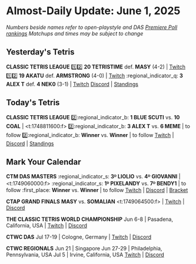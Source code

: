 # Almost-Daily Update: June 1, 2025
*Numbers beside names refer to open-playstyle and DAS [Premiere Poll rankings](https://premierepoll.wordpress.com/)*
*Matchups and times may be subject to change*

## Yesterday's Tetris
**CLASSIC TETRIS LEAGUE**
:one::two:  **20 TETRISTIME** def. **MASY** (4-2)  |  [Twitch](https://www.twitch.tv/videos/2473593251?t=00h13m40s)
:one::two:  **19 AKATU** def. **ARMSTRONG** (4-0)  |  [Twitch](https://www.twitch.tv/videos/2472703802?t=00h08m41s)
:regional_indicator_q:  **3 ALEX T** def. **4 NEK0** (3-1)  |  [Twitch](https://www.twitch.tv/videos/2473501233?t=00h27m51s)
[Discord](https://tinyurl.com/classictetrisleague)  |  [Standings](https://ctlscoreboard.herokuapp.com)

## Today's Tetris
**CLASSIC TETRIS LEAGUE**
:two::regional_indicator_b:  **1 BLUE SCUTI** vs. **10 COAL**  |  <t:1748811600:f>
:two::regional_indicator_b:  **3 ALEX T** vs. **6 MEME**  |  to follow
:two::regional_indicator_b:  **Winner** vs. **Winner**  |  to follow
[Twitch](https://twitch.tv/classictetrisleague)  |  [Discord](https://tinyurl.com/classictetrisleague)  |  [Standings](https://ctlscoreboard.herokuapp.com)

## Mark Your Calendar
**CTM DAS MASTERS**
:regional_indicator_s:  **3ᴰ LIOLIO** vs. **4ᴰ GIOVANNI**  |  <t:1749060000:f>
:regional_indicator_s:  **1ᴰ PIXELANDY** vs. **7ᴰ BENDY1**  |  to follow
:first_place:  **Winner** vs. **Winner**  |  to follow
[Twitch](https://twitch.tv/monthlytetris)  |  [Discord](https://go.ctm.gg/discord)  |  [Bracket](https://go.ctm.gg/event/ctm-das-masters-may-2025/das-masters/)

**CTAP GRAND FINALS**
**MASY** vs. **SOMALIAN**
<t:1749064500:f>  |  [Twitch](https://discord.com/events/1352298971057487872/1378733836325748807)  |  [Discord](https://discord.gg/CVJNcCwj8u)

**THE CLASSIC TETRIS WORLD CHAMPIONSHIP**
Jun 6-8  |  Pasadena, California, USA  |  [Twitch](https://www.twitch.tv/classictetris)  |  [Discord](https://tinyurl.com/ctwcdiscord)

**CTWC DAS**
Jul 17-19  |  Cologne, Germany  |  [Twitch](https://www.twitch.tv/classictetris)  |  [Discord](https://tinyurl.com/ctwcdiscord)

**CTWC REGIONALS**
Jun 21  |  Singapore
Jun 27-29  |  Philadelphia, Pennsylvania, USA
Jul 5  |  Irvine, California, USA
[Twitch](https://www.twitch.tv/classictetris)  |  [Discord](https://tinyurl.com/ctwcdiscord)
